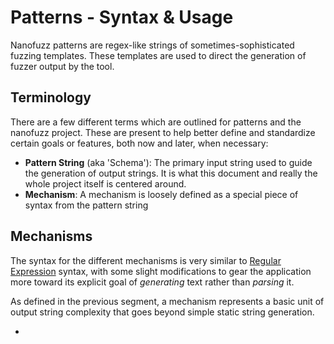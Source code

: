 # Patterns - Syntax & Usage

Nanofuzz patterns are regex-like strings of sometimes-sophisticated fuzzing templates. These templates
are used to direct the generation of fuzzer output by the tool.


## Terminology

There are a few different terms which are outlined for patterns and the nanofuzz project. These are present
to help better define and standardize certain goals or features, both now and later, when necessary:

- __Pattern String__ (aka 'Schema'): The primary input string used to guide the generation of output strings.
It is what this document and really the whole project itself is centered around.
- __Mechanism__: A mechanism is loosely defined as a special piece of syntax from the pattern string


## Mechanisms

The syntax for the different mechanisms is very similar to
[Regular Expression](https://regexr.com/ "The best regex site.")
syntax, with some slight modifications to gear the application more toward its explicit goal of _generating_
text rather than _parsing_ it.

As defined in the previous segment, a mechanism represents a basic unit of output string complexity that
goes beyond simple static string generation.

- 
